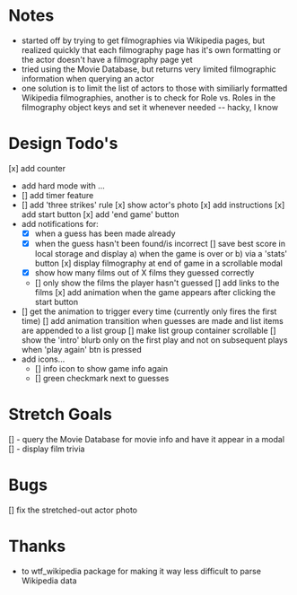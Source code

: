 # Notes
- started off by trying to get filmographies via Wikipedia pages, but realized quickly that 
each filmography page has it's own formatting or the actor doesn't have a filmography page yet
 - tried using the Movie Database, but returns very limited filmographic information when querying an actor
 - one solution is to limit the list of actors to those with similiarly formatted Wikipedia filmographies, another is
 to check for Role vs. Roles in the filmography object keys and set it whenever needed -- hacky, I know

 # Design Todo's
[x] add counter
- add hard mode with ...
 - [] add timer feature
 - [] add 'three strikes' rule
[x] show actor's photo
[x] add instructions
[x] add start button
[x] add 'end game' button
- add notifications for:
  - [x] when a guess has been made already
  - [x] when the guess hasn't been found/is incorrect
[] save best score in local storage and display a) when the game is over or b) via a 'stats' button
[x] display filmography at end of game in a scrollable modal
  - [x] show how many films out of X films they guessed correctly
  - [] only show the films the player hasn't guessed
[] add links to the films
[x] add animation when the game appears after clicking the start button
 - [] get the animation to trigger every time (currently only fires the first time)
[] add animation transition when guesses are made and list items are appended to a list group
[] make list group container scrollable
[] show the 'intro' blurb only on the first play and not on subsequent plays when 'play again' btn is pressed
- add icons...
  - [] info icon to show game info again
  - [] green checkmark next to guesses 

# Stretch Goals
[] - query the Movie Database for movie info and have it appear in a modal
[] - display film trivia

# Bugs
[] fix the stretched-out actor photo

# Thanks
- to wtf_wikipedia package for making it way less difficult to parse Wikipedia data